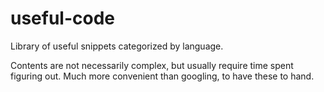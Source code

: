 # useful-code
Library of useful snippets categorized by language.

Contents are not necessarily complex, but usually require time spent figuring out. Much more convenient than googling, to have these to hand.
